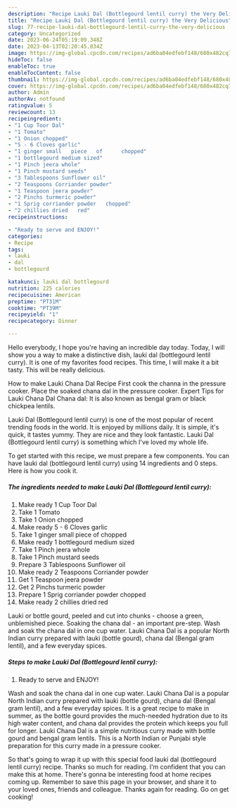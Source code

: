 ```yaml
---
description: "Recipe Lauki Dal (Bottlegourd lentil curry) the Very Delicious"
title: "Recipe Lauki Dal (Bottlegourd lentil curry) the Very Delicious"
slug: 77-recipe-lauki-dal-bottlegourd-lentil-curry-the-very-delicious
category: Uncategorized
date: 2023-06-24T05:19:09.348Z
date: 2023-04-13T02:20:45.834Z
image: https://img-global.cpcdn.com/recipes/ad6ba04edfebf148/680x482cq70/lauki-dal-bottlegourd-lentil-curry-recipe-main-photo.jpg
hideToc: false
enableToc: true
enableTocContent: false
thumbnail: https://img-global.cpcdn.com/recipes/ad6ba04edfebf148/680x482cq70/lauki-dal-bottlegourd-lentil-curry-recipe-main-photo.jpg
cover: https://img-global.cpcdn.com/recipes/ad6ba04edfebf148/680x482cq70/lauki-dal-bottlegourd-lentil-curry-recipe-main-photo.jpg
author: Admin
authorAv: notfound
ratingvalue: 5
reviewcount: 13
recipeingredient:
- "1 Cup Toor Dal"
- "1 Tomato"
- "1 Onion chopped"
- "5 - 6 Cloves garlic"
- "1 ginger small   piece   of      chopped"
- "1 bottlegourd medium sized"
- "1 Pinch jeera whole"
- "1 Pinch mustard seeds"
- "3 Tablespoons Sunflower oil"
- "2 Teaspoons Corriander powder"
- "1 Teaspoon jeera powder"
- "2 Pinchs turmeric powder"
- "1 Sprig corriander powder   chopped"
- "2 chillies dried   red"
recipeinstructions:

- "Ready to serve and ENJOY!"
categories:
- Recipe
tags:
- lauki
- dal
- bottlegourd

katakunci: lauki dal bottlegourd 
nutrition: 225 calories
recipecuisine: American
preptime: "PT31M"
cooktime: "PT39M"
recipeyield: "1"
recipecategory: Dinner

---
```



Hello everybody, I hope you're having an incredible day today. Today, I will show you a way to make a distinctive dish, lauki dal (bottlegourd lentil curry). It is one of my favorites food recipes. This time, I will make it a bit tasty. This will be really delicious.

How to make Lauki Chana Dal Recipe First cook the channa in the pressure cooker. Place the soaked chana dal in the pressure cooker. Expert Tips for Lauki Chana Dal Chana dal: It is also known as bengal gram or black chickpea lentils.

Lauki Dal (Bottlegourd lentil curry) is one of the most popular of recent trending foods in the world. It is enjoyed by millions daily. It is simple, it's quick, it tastes yummy. They are nice and they look fantastic. Lauki Dal (Bottlegourd lentil curry) is something which I've loved my whole life.


To get started with this recipe, we must prepare a few components. You can have lauki dal (bottlegourd lentil curry) using 14 ingredients and 0 steps. Here is how you cook it.

<!--inarticleads1-->

##### The ingredients needed to make Lauki Dal (Bottlegourd lentil curry):

1. Make ready 1 Cup Toor Dal
1. Take 1 Tomato
1. Take 1 Onion chopped
1. Make ready 5 - 6 Cloves garlic
1. Take 1 ginger small   piece   of      chopped
1. Make ready 1 bottlegourd medium sized
1. Take 1 Pinch jeera whole
1. Take 1 Pinch mustard seeds
1. Prepare 3 Tablespoons Sunflower oil
1. Make ready 2 Teaspoons Corriander powder
1. Get 1 Teaspoon jeera powder
1. Get 2 Pinchs turmeric powder
1. Prepare 1 Sprig corriander powder   chopped
1. Make ready 2 chillies dried   red


Lauki or bottle gourd, peeled and cut into chunks - choose a green, unblemished piece. Soaking the chana dal - an important pre-step. Wash and soak the chana dal in one cup water. Lauki Chana Dal is a popular North Indian curry prepared with lauki (bottle gourd), chana dal (Bengal gram lentil), and a few everyday spices. 

<!--inarticleads2-->

##### Steps to make Lauki Dal (Bottlegourd lentil curry):


1. Ready to serve and ENJOY!

Wash and soak the chana dal in one cup water. Lauki Chana Dal is a popular North Indian curry prepared with lauki (bottle gourd), chana dal (Bengal gram lentil), and a few everyday spices. It is a great recipe to make in summer, as the bottle gourd provides the much-needed hydration due to its high water content, and chana dal provides the protein which keeps you full for longer. Lauki Chana Dal is a simple nutritious curry made with bottle gourd and bengal gram lentils. This is a North Indian or Punjabi style preparation for this curry made in a pressure cooker. 

So that's going to wrap it up with this special food lauki dal (bottlegourd lentil curry) recipe. Thanks so much for reading. I'm confident that you can make this at home. There's gonna be interesting food at home recipes coming up. Remember to save this page in your browser, and share it to your loved ones, friends and colleague. Thanks again for reading. Go on get cooking!
